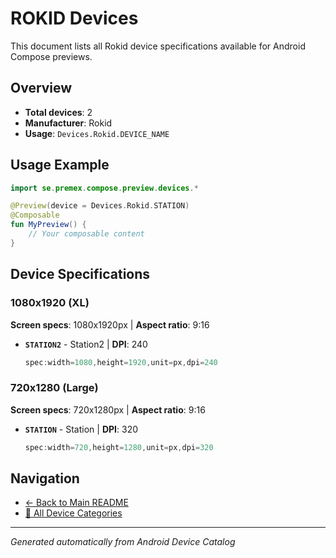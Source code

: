 # ROKID Devices

This document lists all Rokid device specifications available for Android Compose previews.

## Overview

- **Total devices**: 2
- **Manufacturer**: Rokid
- **Usage**: `Devices.Rokid.DEVICE_NAME`

## Usage Example

```kotlin
import se.premex.compose.preview.devices.*

@Preview(device = Devices.Rokid.STATION)
@Composable
fun MyPreview() {
    // Your composable content
}
```

## Device Specifications

### 1080x1920 (XL)

**Screen specs**: 1080x1920px | **Aspect ratio**: 9:16

- **`STATION2`** - Station2 | **DPI**: 240
  ```kotlin
  spec:width=1080,height=1920,unit=px,dpi=240
  ```

### 720x1280 (Large)

**Screen specs**: 720x1280px | **Aspect ratio**: 9:16

- **`STATION`** - Station | **DPI**: 320
  ```kotlin
  spec:width=720,height=1280,unit=px,dpi=320
  ```

## Navigation

- [← Back to Main README](../../README.md)
- [📱 All Device Categories](../README.md)

---
*Generated automatically from Android Device Catalog*
